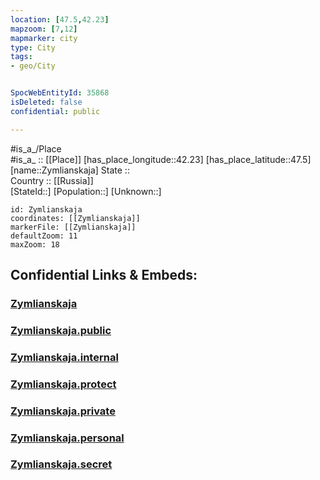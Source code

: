 ```yaml
---
location: [47.5,42.23] 
mapzoom: [7,12] 
mapmarker: city 
type: City
tags:
- geo/City


SpocWebEntityId: 35868
isDeleted: false
confidential: public

---
```

#is_a_/Place  
#is_a_ :: [[Place]] 
[has_place_longitude::42.23] 
[has_place_latitude::47.5] 
[name::Zymlianskaja] 
State ::  
Country :: [[Russia]]  
[StateId::] 
[Population::] 
[Unknown::] 


```leaflet
id: Zymlianskaja
coordinates: [[Zymlianskaja]] 
markerFile: [[Zymlianskaja]] 
defaultZoom: 11 
maxZoom: 18
```


## Confidential Links & Embeds: 

### [Zymlianskaja](/_Standards/Earth/Continent/Europe/Europe~East/Russia/Russia~South/Rostov_Oblast/City/Zymlianskaja.md) 

### [Zymlianskaja.public](/_public/Earth/Continent/Europe/Europe~East/Russia/Russia~South/Rostov_Oblast/City/Zymlianskaja.public.md) 

### [Zymlianskaja.internal](/_internal/Earth/Continent/Europe/Europe~East/Russia/Russia~South/Rostov_Oblast/City/Zymlianskaja.internal.md) 

### [Zymlianskaja.protect](/_protect/Earth/Continent/Europe/Europe~East/Russia/Russia~South/Rostov_Oblast/City/Zymlianskaja.protect.md) 

### [Zymlianskaja.private](/_private/Earth/Continent/Europe/Europe~East/Russia/Russia~South/Rostov_Oblast/City/Zymlianskaja.private.md) 

### [Zymlianskaja.personal](/_personal/Earth/Continent/Europe/Europe~East/Russia/Russia~South/Rostov_Oblast/City/Zymlianskaja.personal.md) 

### [Zymlianskaja.secret](/_secret/Earth/Continent/Europe/Europe~East/Russia/Russia~South/Rostov_Oblast/City/Zymlianskaja.secret.md)

